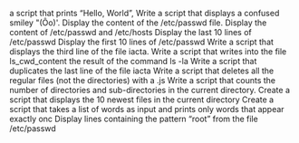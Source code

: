 a script that prints “Hello, World”,
Write a script that displays a confused smiley "(Ôo)'.
Display the content of the /etc/passwd file.
Display the content of /etc/passwd and /etc/hosts
Display the last 10 lines of /etc/passwd
Display the first 10 lines of /etc/passwd
Write a script that displays the third line of the file iacta.
Write a script that writes into the file ls_cwd_content the result of the command ls -la
Write a script that duplicates the last line of the file iacta
Write a script that deletes all the regular files (not the directories) with a .js
Write a script that counts the number of directories and sub-directories in the current directory.
Create a script that displays the 10 newest files in the current directory
Create a script that takes a list of words as input and prints only words that appear exactly onc
Display lines containing the pattern “root” from the file /etc/passwd

